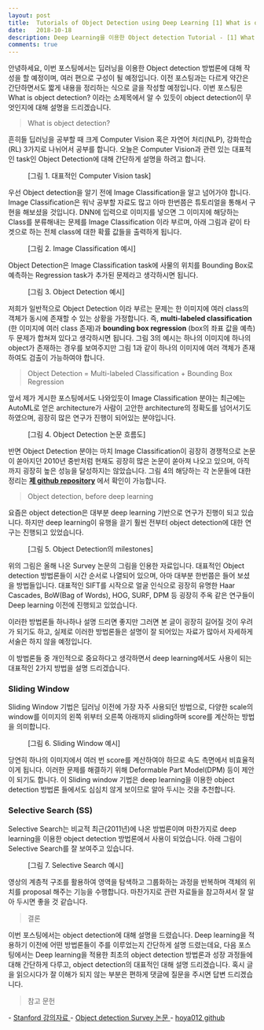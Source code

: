 ```yaml
---
layout: post
title:  Tutorials of Object Detection using Deep Learning [1] What is object detection?
date:   2018-10-18
description: Deep Learning을 이용한 Object detection Tutorial - [1] What is object detection?
comments: true
---
```


안녕하세요, 이번 포스팅에서는 딥러닝을 이용한 Object detection 방법론에 대해 작성을 할 예정이며, 여러 편으로 구성이 될 예정입니다. 
이전 포스팅과는 다르게 약간은 간단하면서도 짧게 내용을 정리하는 식으로 글을 작성할 예정입니다. 
이번 포스팅은 What is object detection? 이라는 소제목에서 알 수 있듯이 object detection이 무엇인지에 대해 설명을 드리겠습니다. 

<blockquote> What is object detection? </blockquote>

흔히들 딥러닝을 공부할 때 크게 Computer Vision 혹은 자연어 처리(NLP), 강화학습(RL) 3가지로 나뉘어서 공부를 합니다. 
오늘은 Computer Vision과 관련 있는 대표적인 task인 Object Detection에 대해 간단하게 설명을 하려고 합니다.  

<figure>
	<img src="{{ '/assets/img/object_detection_first/fig1_cv_task.PNG' | prepend: site.baseurl }}" alt=""> 
	<figcaption> [그림 1. 대표적인 Computer Vision task] </figcaption>
</figure> 

우선 Object detection을 알기 전에 Image Classification을 알고 넘어가야 합니다. 
Image Classification은 워낙 공부할 자료도 많고 아마 한번쯤은 튜토리얼을 통해서 구현을 해보셨을 것입니다. 
DNN에 입력으로 이미지를 넣으면 그 이미지에 해당하는 Class를 분류해내는 문제를 Image Classification 이라 부르며,
아래 그림과 같이 타겟으로 하는 전체 class에 대한 확률 값들을 출력하게 됩니다.  

<figure>
	<img src="{{ '/assets/img/object_detection_first/fig2_classification_example.PNG' | prepend: site.baseurl }}" alt=""> 
	<figcaption> [그림 2. Image Classification 예시] </figcaption>
</figure> 

Object Detection은 Image Classification task에 사물의 위치를 Bounding Box로 예측하는 Regression task가 추가된 문제라고 생각하시면 됩니다.  

<figure>
	<img src="{{ '/assets/img/object_detection_first/fig3_detection_example.PNG' | prepend: site.baseurl }}" alt=""> 
	<figcaption> [그림 3. Object Detection 예시] </figcaption>
</figure> 

저희가 일반적으로 Object Detection 이라 부르는 문제는 한 이미지에 여러 class의 객체가 동시에 존재할 수 있는 상황을 가정합니다. 
즉, **multi-labeled classification** (한 이미지에 여러 class 존재)과 **bounding box regression** (box의 좌표 값을 예측) 두 문제가 합쳐져 있다고 생각하시면 됩니다. 
그림 3의 예시는 하나의 이미지에 하나의 object가 존재하는 경우를 보여주지만 그림 1과 같이 하나의 이미지에 여러 객체가 존재하여도 검출이 가능하여야 합니다.  

<blockquote> Object Detection = Multi-labeled Classification + Bounding Box Regression </blockquote>

앞서 제가 게시한 포스팅에서도 나와있듯이 Image Classification 분야는 최근에는 AutoML로 얻은 architecture가 사람이 고안한 architecture의 정확도를 넘어서기도 하였으며, 굉장히 많은 연구가 진행이 되어있는 분야입니다. 

<figure>
	<img src="{{ '/assets/img/object_detection_first/fig4_paper_trend_2019.PNG' | prepend: site.baseurl }}" alt=""> 
	<figcaption> [그림 4. Object Detection 논문 흐름도] </figcaption>
</figure> 

반면 Object Detection 분야는 마치 Image Classification이 굉장히 경쟁적으로 논문이 쏟아지던 2010년 중반처럼 현재도 굉장히 많은 논문이 쏟아져 나오고 있으며, 아직까지 굉장히 높은 성능을 달성하지는 않았습니다. 
그림 4의 해당하는 각 논문들에 대한 정리는
<a href="https://github.com/hoya012/deep_learning_object_detection" target="_blank"><b> 제 github repository</b></a>
에서 확인이 가능합니다.

<blockquote> Object detection, before deep learning </blockquote>

요즘은 object detection은 대부분 deep learning 기반으로 연구가 진행이 되고 있습니다. 
하지만 deep learning이 유행을 끌기 훨씬 전부터 object detection에 대한 연구는 진행되고 있었습니다.  

<figure>
	<img src="{{ '/assets/img/object_detection_first/fig5_detection_milestones.PNG' | prepend: site.baseurl }}" alt=""> 
	<figcaption> [그림 5. Object Detection의 milestones] </figcaption>
</figure> 

위의 그림은 올해 나온 Survey 논문의 그림을 인용한 자료입니다. 
대표적인 Object detection 방법론들이 시간 순서로 나열되어 있으며, 아마 대부분 한번쯤은 들어 보셨을 방법들입니다. 
대표적인 SIFT를 시작으로 얼굴 인식으로 굉장히 유명한 Haar Cascades, BoW(Bag of Words), HOG, SURF, DPM 등 굉장히 주옥 같은 연구들이 Deep learning 이전에 진행되고 있었습니다.  

이러한 방법론들 하나하나 설명 드리면 좋지만 그러면 본 글이 굉장히 길어질 것이 우려가 되기도 하고, 실제로 이러한 방법론들은 설명이 잘 되어있는 자료가 많아서 자세하게 서술은 하지 않을 예정입니다.  

이 방법론들 중 개인적으로 중요하다고 생각하면서 deep learning에서도 사용이 되는 대표적인 2가지 방법을 설명 드리겠습니다.

### Sliding Window

Sliding Window 기법은 딥러닝 이전에 가장 자주 사용되던 방법으로, 다양한 scale의 window를 이미지의 왼쪽 위부터 오른쪽 아래까지 sliding하며 score를 계산하는 방법을 의미합니다. 

<figure>
	<img src="{{ '/assets/img/object_detection_first/fig6_sliding_window.PNG' | prepend: site.baseurl }}" alt=""> 
	<figcaption> [그림 6. Sliding Window 예시] </figcaption>
</figure> 

당연히 하나의 이미지에서 여러 번 score를 계산하여야 하므로 속도 측면에서 비효율적이게 됩니다. 
이러한 문제를 해결하기 위해 Deformable Part Model(DPM) 등이 제안이 되기도 합니다. 
이 Sliding window 기법은 deep learning을 이용한 object detection 방법론 들에서도 심심치 않게 보이므로 알아 두시는 것을 추천합니다.  

### Selective Search (SS)

Selective Search는 비교적 최근(2011년)에 나온 방법론이며 마찬가지로 deep learning을 이용한 object detection 방법론에서 사용이 되었습니다. 
아래 그림이 Selective Search를 잘 보여주고 있습니다.  

<figure>
	<img src="{{ '/assets/img/object_detection_first/fig7_selective_search.PNG' | prepend: site.baseurl }}" alt=""> 
	<figcaption> [그림 7. Selective Search 예시] </figcaption>
</figure> 

영상의 계층적 구조를 활용하여 영역을 탐색하고 그룹화하는 과정을 반복하며 객체의 위치를 proposal 해주는 기능을 수행합니다. 
마찬가지로 관련 자료들을 참고하셔서 잘 알아 두시면 좋을 것 같습니다. 

<blockquote> 결론 </blockquote>  

이번 포스팅에서는 object detection에 대해 설명을 드렸습니다. 
Deep learning을 적용하기 이전에 어떤 방법론들이 주를 이루었는지 간단하게 설명 드렸는데요, 
다음 포스팅에서는 Deep learning을 적용한 최초의 object detection 방법론과 성장 과정들에 대해 간단하게 다루고, object detection의 대표적인  대해 설명 드리겠습니다. 
혹시 글을 읽으시다가 잘 이해가 되지 않는 부분은 편하게 댓글에 질문을 주시면 답변 드리겠습니다. 


<blockquote> 참고 문헌 </blockquote>  
- <a href="http://cs231n.stanford.edu/slides/2016/winter1516_lecture8.pdf" target="_blank"> Stanford 강의자료 </a>
- <a href="https://arxiv.org/pdf/1809.02165.pdf" target="_blank"> Object detection Survey 논문 </a>
- <a href="https://github.com/hoya012/deep_learning_object_detection" target="_blank"> hoya012 github </a>

